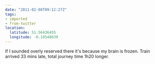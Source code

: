 ```yaml
---
date: "2011-02-08T09:12:27Z"
tags:
- imported
- from-twitter
location:
  latitude: 51.56436455
  longitude: -0.10548639
---
```

If I sounded overly reserved there it's because my brain is frozen. Train arrived 33 mins late, total journey time 1h20 longer.
